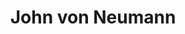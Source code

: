 ---
title: "John von Neumann"
cc-type: person
hashtag: "john-von-neumann"
born-on: 1903-12-28
died-on: 1957-02-08
tags:
  - Hungarian
  - American
  - Mathematician
  - Physicist
  - Scientist
  - Human Being
  - dead at the moment
---